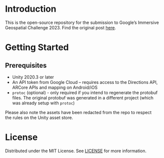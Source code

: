 # Introduction

This is the open-source repository for the submission to Google’s Immersive
Geospatial Challenge 2023. Find the original post [here](https://devpost.com/software/gemtrails).

# Getting Started
## Prerequisites
* Unity 2020.3 or later
* An API token from Google Cloud – requires access to the Directions API,
  ARCore APIs and mapping on Android/iOS
* `protoc` (optional) - only required if you intend to regenerate the protobuf
  files. The original protobuf was generated in a different project (which was
  already setup with `protoc`)

Please also note the assets have been redacted from the repo to respect the
rules on the Unity asset store.

# License
Distributed under the MIT License. See [LICENSE](/LICENSE) for more information.